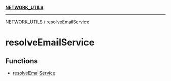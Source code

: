 [**NETWORK_UTILS**](../README.md)

***

[NETWORK_UTILS](../README.md) / resolveEmailService

# resolveEmailService

## Functions

- [resolveEmailService](functions/resolveEmailService.md)
